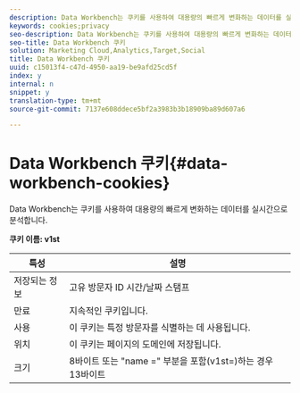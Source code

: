```yaml
---
description: Data Workbench는 쿠키를 사용하여 대용량의 빠르게 변화하는 데이터를 실시간으로 분석합니다.
keywords: cookies;privacy
seo-description: Data Workbench는 쿠키를 사용하여 대용량의 빠르게 변화하는 데이터를 실시간으로 분석합니다.
seo-title: Data Workbench 쿠키
solution: Marketing Cloud,Analytics,Target,Social
title: Data Workbench 쿠키
uuid: c15013f4-c47d-4950-aa19-be9afd25cd5f
index: y
internal: n
snippet: y
translation-type: tm+mt
source-git-commit: 7137e608ddece5bf2a3983b3b18909ba89d607a6

---
```



# Data Workbench 쿠키{#data-workbench-cookies}

Data Workbench는 쿠키를 사용하여 대용량의 빠르게 변화하는 데이터를 실시간으로 분석합니다.

**쿠키 이름: v1st**

| 특성 | 설명 |
|---|---|
| 저장되는 정보 | 고유 방문자 ID 시간/날짜 스탬프 |
| 만료 | 지속적인 쿠키입니다. |
| 사용 | 이 쿠키는 특정 방문자를 식별하는 데 사용됩니다. |
| 위치 | 이 쿠키는 페이지의 도메인에 저장됩니다. |
| 크기 | 8바이트 또는 "name =" 부분을 포함(v1st=)하는 경우 13바이트 |

